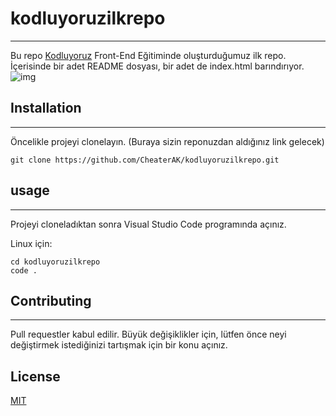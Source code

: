 # kodluyoruzilkrepo
-----
Bu repo [Kodluyoruz](https://www.kodluyoruz.org/) Front-End Eğitiminde oluşturduğumuz ilk repo. İçerisinde bir adet README dosyası, bir adet de index.html barındırıyor.
![img]()
## Installation
---
Öncelikle projeyi clonelayın. (Buraya sizin reponuzdan aldığınız link gelecek)
```link
git clone https://github.com/CheaterAK/kodluyoruzilkrepo.git
```
## usage
---
Projeyi cloneladıktan sonra Visual Studio Code programında açınız.

Linux için:
```
cd kodluyoruzilkrepo
code .
```
## Contributing
---
Pull requestler kabul edilir. Büyük değişiklikler için, lütfen önce neyi değiştirmek istediğinizi tartışmak için bir konu açınız.
## License
[MIT](https://choosealicense.com/licenses/mit/)

